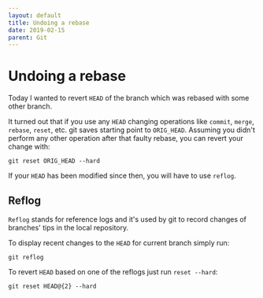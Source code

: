 ```yaml
---
layout: default
title: Undoing a rebase
date: 2019-02-15
parent: Git
---
```


# Undoing a rebase

Today I wanted to revert `HEAD` of the branch which was rebased with some other branch.

It turned out that if you use any `HEAD` changing operations like `commit`, `merge`, `rebase`, `reset`, etc. git saves starting point to `ORIG_HEAD`. Assuming you didn't perform any other operation after that faulty rebase, you can revert your change with:

```
git reset ORIG_HEAD --hard
```

If your `HEAD` has been modified since then, you will have to use `reflog`.

## Reflog

`Reflog` stands for reference logs and it's used by git to record changes of branches' tips in the local repository.

To display recent changes to the `HEAD` for current branch simply run:

```
git reflog
```

To revert `HEAD` based on one of the reflogs just run `reset --hard`:

```
git reset HEAD@{2} --hard
```
